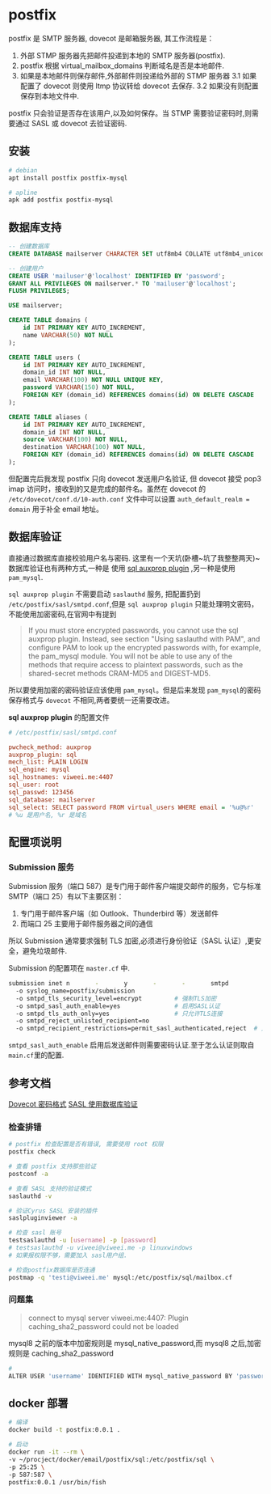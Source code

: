 # postfix

postfix 是 SMTP 服务器, dovecot 是邮箱服务器, 其工作流程是：

1. 外部 STMP 服务器先把邮件投递到本地的 SMTP 服务器(postfix).
2. postfix 根据 virtual_mailbox_domains 判断域名是否是本地邮件.
3. 如果是本地邮件则保存邮件,外部邮件则投递给外部的 STMP 服务器
   3.1 如果配置了 dovecot 则使用 ltmp 协议转给 dovecot 去保存.
   3.2 如果没有则配置保存到本地文件中.

postfix 只会验证是否存在该用户,以及如何保存。当 STMP 需要验证密码时,则需要通过 SASL 或 dovecot 去验证密码.

## 安装

```sh
# debian
apt install postfix postfix-mysql

# apline
apk add postfix postfix-mysql
```

## 数据库支持

```sql
-- 创建数据库
CREATE DATABASE mailserver CHARACTER SET utf8mb4 COLLATE utf8mb4_unicode_ci;

-- 创建用户
CREATE USER 'mailuser'@'localhost' IDENTIFIED BY 'password';
GRANT ALL PRIVILEGES ON mailserver.* TO 'mailuser'@'localhost';
FLUSH PRIVILEGES;

USE mailserver;

CREATE TABLE domains (
    id INT PRIMARY KEY AUTO_INCREMENT,
    name VARCHAR(50) NOT NULL
);

CREATE TABLE users (
    id INT PRIMARY KEY AUTO_INCREMENT,
    domain_id INT NOT NULL,
    email VARCHAR(100) NOT NULL UNIQUE KEY,
    password VARCHAR(150) NOT NULL,
    FOREIGN KEY (domain_id) REFERENCES domains(id) ON DELETE CASCADE
);

CREATE TABLE aliases (
    id INT PRIMARY KEY AUTO_INCREMENT,
    domain_id INT NOT NULL,
    source VARCHAR(100) NOT NULL,
    destination VARCHAR(100) NOT NULL,
    FOREIGN KEY (domain_id) REFERENCES domains(id) ON DELETE CASCADE
);
```

但配置完后我发现 postfix 只向 dovecot 发送用户名验证, 但 dovecot 接受 pop3 imap 访问时，接收到的又是完成的邮件名。虽然在 dovecot 的 `/etc/dovecot/conf.d/10-auth.conf` 文件中可以设置 `auth_default_realm = domain` 用于补全 email 地址。

## 数据库验证

直接通过数据库直接校验用户名与密码. 这里有一个天坑(卧槽~坑了我整整两天)~数据库验证也有两种方式,一种是 使用 [sql auxprop plugin](https://www.postfix.org/SASL_README.html#auxprop_sql) ,另一种是使用 `pam_mysql`.

`sql auxprop plugin` 不需要启动 `saslauthd` 服务, 把配置扔到 `/etc/postfix/sasl/smtpd.conf`,但是 `sql auxprop plugin` 只能处理明文密码，不能使用加密密码,在官网中有提到

> If you must store encrypted passwords, you cannot use the sql auxprop plugin. Instead, see section "Using saslauthd with PAM", and configure PAM to look up the encrypted passwords with, for example, the pam_mysql module. You will not be able to use any of the methods that require access to plaintext passwords, such as the shared-secret methods CRAM-MD5 and DIGEST-MD5.

所以要使用加密的密码验证应该使用 `pam_mysql`。但是后来发现 `pam_mysql`的密码保存格式与 `dovecot` 不相同,两者要统一还需要改进。

**sql auxprop plugin** 的配置文件

```ini
# /etc/postfix/sasl/smtpd.conf

pwcheck_method: auxprop
auxprop_plugin: sql
mech_list: PLAIN LOGIN
sql_engine: mysql
sql_hostnames: viweei.me:4407
sql_user: root
sql_passwd: 123456
sql_database: mailserver
sql_select: SELECT password FROM virtual_users WHERE email = '%u@%r'
# %u 是用户名, %r 是域名
```

## 配置项说明

### Submission 服务

Submission 服务（端口 587）是专门用于邮件客户端提交邮件的服务，它与标准 SMTP（端口 25）有以下主要区别：

1. 专门用于邮件客户端（如 Outlook、Thunderbird 等）发送邮件
2. 而端口 25 主要用于邮件服务器之间的通信

所以 Submission 通常要求强制 TLS 加密,必须进行身份验证（SASL 认证）,更安全，避免垃圾邮件.

Submission 的配置项在 `master.cf` 中.

```sh
submission inet n       -       y       -       -       smtpd
  -o syslog_name=postfix/submission
  -o smtpd_tls_security_level=encrypt         # 强制TLS加密
  -o smtpd_sasl_auth_enable=yes               # 启用SASL认证
  -o smtpd_tls_auth_only=yes                  # 只允许TLS连接
  -o smtpd_reject_unlisted_recipient=no
  -o smtpd_recipient_restrictions=permit_sasl_authenticated,reject  # 只允许认证用户
```

`smtpd_sasl_auth_enable` 启用后发送邮件则需要密码认证.至于怎么认证则取自`main.cf`里的配置.

## 参考文档

[Dovecot 密码格式](https://doc.dovecotpro.com/3.0.0/core/config/auth/schemes.html)
[SASL 使用数据库验证 ](https://www.postfix.org/SASL_README.html#auxprop_sql)

### 检查排错

```sh
# postfix 检查配置是否有错误, 需要使用 root 权限
postfix check

# 查看 postfix 支持那些验证
postconf -a

# 查看 SASL 支持的验证模式
saslauthd -v

# 验证Cyrus SASL 安装的插件
saslpluginviewer -a

# 检查 sasl 账号
testsaslauthd -u [username] -p [password]
# testsaslauthd -u viweei@viweei.me -p linuxwindows
# 如果报权限不够，需要加入 sasl用户组.

# 检查postfix数据库是否连通
postmap -q 'testi@viweei.me' mysql:/etc/postfix/sql/mailbox.cf
```

### 问题集

> connect to mysql server viweei.me:4407: Plugin caching_sha2_password could not be loaded

mysql8 之前的版本中加密规则是 mysql_native_password,而 mysql8 之后,加密规则是 caching_sha2_password

```sh
#
ALTER USER 'username' IDENTIFIED WITH mysql_native_password BY 'password';
```

## docker 部署

```sh
# 编译
docker build -t postfix:0.0.1 .

# 启动
docker run -it --rm \
-v ~/procject/docker/email/postfix/sql:/etc/postfix/sql \
-p 25:25 \
-p 587:587 \
postfix:0.0.1 /usr/bin/fish


```
